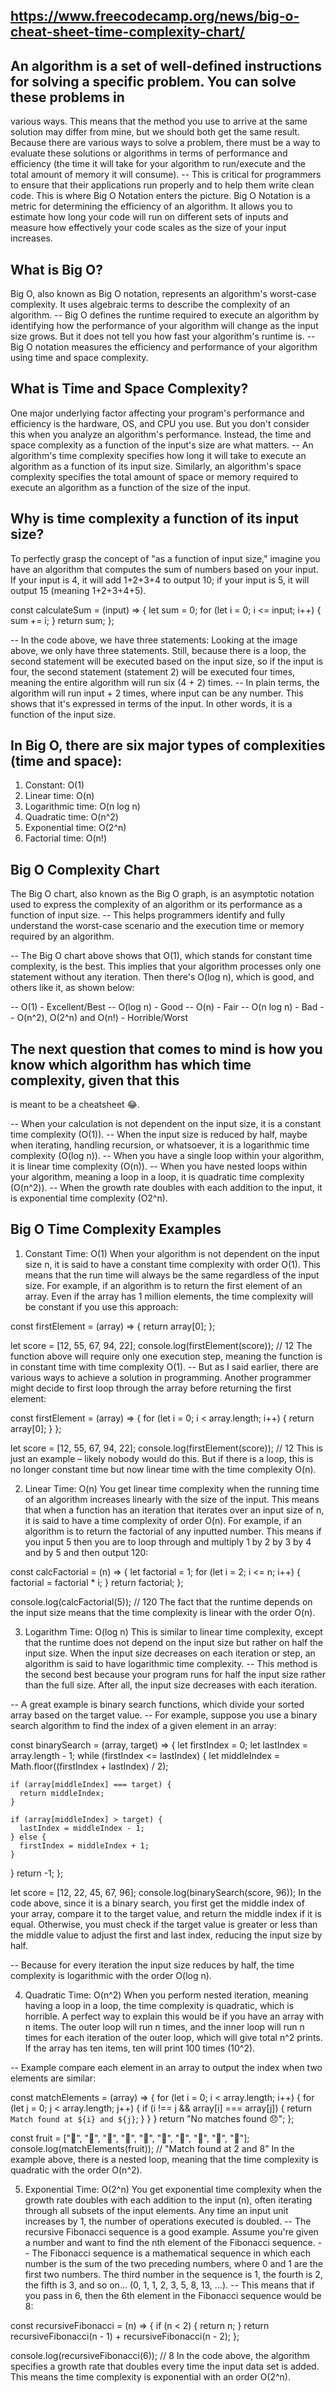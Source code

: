 
## https://www.freecodecamp.org/news/big-o-cheat-sheet-time-complexity-chart/
## An algorithm is a set of well-defined instructions for solving a specific problem. You can solve these problems in
   various ways.
   This means that the method you use to arrive at the same solution may differ from mine, but we should both get the 
   same result. Because there are various ways to solve a problem, there must be a way to evaluate these solutions or 
   algorithms in terms of performance and efficiency (the time it will take for your algorithm to run/execute and the 
   total amount of memory it will consume).
-- This is critical for programmers to ensure that their applications run properly and to help them write clean code.
   This is where Big O Notation enters the picture. Big O Notation is a metric for determining the efficiency of an 
   algorithm. It allows you to estimate how long your code will run on different sets of inputs and measure how 
   effectively your code scales as the size of your input increases.

## What is Big O?
   Big O, also known as Big O notation, represents an algorithm's worst-case complexity. It uses algebraic terms to 
   describe the complexity of an algorithm.
-- Big O defines the runtime required to execute an algorithm by identifying how the performance of your algorithm will
   change as the input size grows. But it does not tell you how fast your algorithm's runtime is.
-- Big O notation measures the efficiency and performance of your algorithm using time and space complexity.

## What is Time and Space Complexity?
   One major underlying factor affecting your program's performance and efficiency is the hardware, OS, and CPU you use.
   But you don't consider this when you analyze an algorithm's performance. Instead, the time and space complexity as a 
   function of the input's size are what matters.
-- An algorithm's time complexity specifies how long it will take to execute an algorithm as a function of its input 
   size. Similarly, an algorithm's space complexity specifies the total amount of space or memory required to execute 
   an algorithm as a function of the size of the input.

## Why is time complexity a function of its input size?
   To perfectly grasp the concept of "as a function of input size," imagine you have an algorithm that computes the sum
   of numbers based on your input. If your input is 4, it will add 1+2+3+4 to output 10; if your input is 5, it will 
   output 15 (meaning 1+2+3+4+5).

const calculateSum = (input) => {
let sum = 0;
for (let i = 0; i <= input; i++) {
sum += i;
}
return sum;
};

-- In the code above, we have three statements:
   Looking at the image above, we only have three statements. Still, because there is a loop, the second statement will 
   be executed based on the input size, so if the input is four, the second statement (statement 2) will be executed 
   four times, meaning the entire algorithm will run six (4 + 2) times.
-- In plain terms, the algorithm will run input + 2 times, where input can be any number. This shows that it's expressed
   in terms of the input. In other words, it is a function of the input size.

## In Big O, there are six major types of complexities (time and space):

1. Constant: O(1)
2. Linear time: O(n)
3. Logarithmic time: O(n log n)
4. Quadratic time: O(n^2)
5. Exponential time: O(2^n)
6. Factorial time: O(n!)

## Big O Complexity Chart
   The Big O chart, also known as the Big O graph, is an asymptotic notation used to express the complexity of an algorithm 
   or its performance as a function of input size.
-- This helps programmers identify and fully understand the worst-case scenario and the execution time or memory 
   required by an algorithm.

-- The Big O chart above shows that O(1), which stands for constant time complexity, is the best. This implies that 
   your algorithm processes only one statement without any iteration. Then there's O(log n), which is good, and others
   like it, as shown below:

-- O(1) - Excellent/Best
-- O(log n) - Good
-- O(n) - Fair
-- O(n log n) - Bad
-- O(n^2), O(2^n) and O(n!) - Horrible/Worst

## The next question that comes to mind is how you know which algorithm has which time complexity, given that this 
   is meant to be a cheatsheet 😂.

-- When your calculation is not dependent on the input size, it is a constant time complexity (O(1)).
-- When the input size is reduced by half, maybe when iterating, handling recursion, or whatsoever, it is a logarithmic 
   time complexity (O(log n)).
-- When you have a single loop within your algorithm, it is linear time complexity (O(n)).
-- When you have nested loops within your algorithm, meaning a loop in a loop, it is quadratic time complexity (O(n^2)).
-- When the growth rate doubles with each addition to the input, it is exponential time complexity (O2^n).

## Big O Time Complexity Examples
1. Constant Time: O(1)
   When your algorithm is not dependent on the input size n, it is said to have a constant time complexity with order 
   O(1). This means that the run time will always be the same regardless of the input size.
   For example, if an algorithm is to return the first element of an array. Even if the array has 1 million elements, 
   the time complexity will be constant if you use this approach:

const firstElement = (array) => {
return array[0];
};

let score = [12, 55, 67, 94, 22];
console.log(firstElement(score)); // 12
The function above will require only one execution step, meaning the function is in constant time with time complexity O(1).
-- But as I said earlier, there are various ways to achieve a solution in programming. Another programmer might decide
   to first loop through the array before returning the first element:

const firstElement = (array) => {
for (let i = 0; i < array.length; i++) {
return array[0];
}
};

let score = [12, 55, 67, 94, 22];
console.log(firstElement(score)); // 12
This is just an example – likely nobody would do this. But if there is a loop, this is no longer constant time but now 
linear time with the time complexity O(n).

2. Linear Time: O(n)
   You get linear time complexity when the running time of an algorithm increases linearly with the size of the input. 
   This means that when a function has an iteration that iterates over an input size of n, it is said to have a time
   complexity of order O(n).
   For example, if an algorithm is to return the factorial of any inputted number. This means if you input 5 then you 
   are to loop through and multiply 1 by 2 by 3 by 4 and by 5 and then output 120:

const calcFactorial = (n) => {
let factorial = 1;
for (let i = 2; i <= n; i++) {
factorial = factorial * i;
}
return factorial;
};

console.log(calcFactorial(5)); // 120
The fact that the runtime depends on the input size means that the time complexity is linear with the order O(n).

3. Logarithm Time: O(log n)
   This is similar to linear time complexity, except that the runtime does not depend on the input size but rather on 
   half the input size. When the input size decreases on each iteration or step, an algorithm is said to have logarithmic 
   time complexity.
-- This method is the second best because your program runs for half the input size rather than the full size. After 
   all, the input size decreases with each iteration.

-- A great example is binary search functions, which divide your sorted array based on the target value.
-- For example, suppose you use a binary search algorithm to find the index of a given element in an array:

const binarySearch = (array, target) => {
let firstIndex = 0;
let lastIndex = array.length - 1;
while (firstIndex <= lastIndex) {
let middleIndex = Math.floor((firstIndex + lastIndex) / 2);

    if (array[middleIndex] === target) {
      return middleIndex;
    }

    if (array[middleIndex] > target) {
      lastIndex = middleIndex - 1;
    } else {
      firstIndex = middleIndex + 1;
    }
}
return -1;
};

let score = [12, 22, 45, 67, 96];
console.log(binarySearch(score, 96));
In the code above, since it is a binary search, you first get the middle index of your array, compare it to the target 
value, and return the middle index if it is equal. Otherwise, you must check if the target value is greater or less than 
the middle value to adjust the first and last index, reducing the input size by half.

-- Because for every iteration the input size reduces by half, the time complexity is logarithmic with the order O(log n).

4. Quadratic Time: O(n^2)
   When you perform nested iteration, meaning having a loop in a loop, the time complexity is quadratic, which is horrible.
   A perfect way to explain this would be if you have an array with n items. The outer loop will run n times, and the 
   inner loop will run n times for each iteration of the outer loop, which will give total n^2 prints. If the array has 
   ten items, ten will print 100 times (10^2).

-- Example compare each element in an array to output the index when two elements are similar:

const matchElements = (array) => {
for (let i = 0; i < array.length; i++) {
for (let j = 0; j < array.length; j++) {
if (i !== j && array[i] === array[j]) {
return `Match found at ${i} and ${j}`;
}
}
}
return "No matches found 😞";
};

const fruit = ["🍓", "🍐", "🍊", "🍌", "🍍", "🍑", "🍎", "🍈", "🍊", "🍇"];
console.log(matchElements(fruit)); // "Match found at 2 and 8"
In the example above, there is a nested loop, meaning that the time complexity is quadratic with the order O(n^2).

5. Exponential Time: O(2^n)
   You get exponential time complexity when the growth rate doubles with each addition to the input (n), often iterating 
   through all subsets of the input elements. Any time an input unit increases by 1, the number of operations executed 
   is doubled.
-- The recursive Fibonacci sequence is a good example. Assume you're given a number and want to find the nth element of 
   the Fibonacci sequence.
-- The Fibonacci sequence is a mathematical sequence in which each number is the sum of the two preceding numbers, 
   where 0 and 1 are the first two numbers. The third number in the sequence is 1, the fourth is 2, the fifth is 3, and 
   so on... (0, 1, 1, 2, 3, 5, 8, 13, …).
-- This means that if you pass in 6, then the 6th element in the Fibonacci sequence would be 8:

const recursiveFibonacci = (n) => {
if (n < 2) {
return n;
}
return recursiveFibonacci(n - 1) + recursiveFibonacci(n - 2);
};

console.log(recursiveFibonacci(6)); // 8
In the code above, the algorithm specifies a growth rate that doubles every time the input data set is added. This means 
the time complexity is exponential with an order O(2^n).
